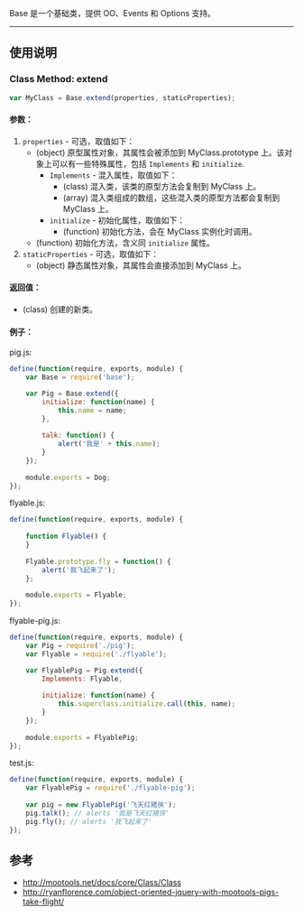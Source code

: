 

Base 是一个基础类，提供 OO、Events 和 Options 支持。


***

## 使用说明

### Class Method: extend

```js
var MyClass = Base.extend(properties, staticProperties);
```


#### 参数：

1. `properties` - 可选，取值如下：
   * (object) 原型属性对象，其属性会被添加到 MyClass.prototype 上。该对象上可以有一些特殊属性，包括
     `Implements` 和 `initialize`.
     * `Implements` - 混入属性，取值如下：
       * (class) 混入类，该类的原型方法会复制到 MyClass 上。
       * (array) 混入类组成的数组，这些混入类的原型方法都会复制到 MyClass 上。
     * `initialize` - 初始化属性，取值如下：
       * (function) 初始化方法，会在 MyClass 实例化时调用。
   * (function) 初始化方法，含义同 `initialize` 属性。
1. `staticProperties` - 可选，取值如下：
   * (object) 静态属性对象，其属性会直接添加到 MyClass 上。


#### 返回值：

* (class) 创建的新类。


#### 例子：

pig.js:

```js
define(function(require, exports, module) {
    var Base = require('base');

    var Pig = Base.extend({
        initialize: function(name) {
            this.name = name;
        },
        
        talk: function() {
            alert('我是' + this.name);
        }
    });
        
    module.exports = Dog;
});
```

flyable.js:

```js
define(function(require, exports, module) {
    
    function Flyable() {
    }
    
    Flyable.prototype.fly = function() {
        alert('我飞起来了');
    };
    
    module.exports = Flyable;
});
```

flyable-pig.js:

```js
define(function(require, exports, module) {
    var Pig = require('./pig');
    var Flyable = require('./flyable');

    var FlyablePig = Pig.extend({
        Implements: Flyable,
        
        initialize: function(name) {
            this.superclass.initialize.call(this, name);
        }
    });
    
    module.exports = FlyablePig;
});
```

test.js:

```js
define(function(require, exports, module) {
    var FlyablePig = require('./flyable-pig');
    
    var pig = new FlyablePig('飞天红猪侠');
    pig.talk(); // alerts '我是飞天红猪侠'
    pig.fly(); // alerts '我飞起来了'
});
```


## 参考

- http://mootools.net/docs/core/Class/Class
- http://ryanflorence.com/object-oriented-jquery-with-mootools-pigs-take-flight/
